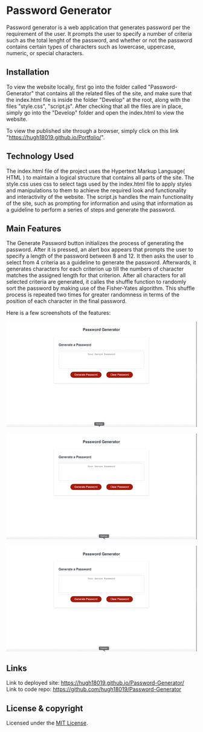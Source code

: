 # Password Generator

Password generator is a web application that generates password per the requirement of the user. It prompts the user to specify a number of criteria such as the total lenght of the password, and whether or not the password contains certain types of characters such as lowercase, uppercase, numeric, or special characters.

## Installation

To view the website locally, first go into the folder called "Password-Generator" that contains all the related files of the site, and make sure that the index.html file is inside the folder "Develop" at the root, along with the files "style.css", "script.js". After checking that all the files are in place, simply go into the "Develop" folder and open the index.html to view the website.

To view the published site through a browser, simply click on this link "https://hugh18019.github.io/Portfolio/".

## Technology Used

The index.html file of the project uses the Hypertext Markup Language( HTML ) to maintain a logical structure that contains all parts of the site.
The style.css uses css to select tags used by the index.html file to apply styles and manipulations to them to achieve the required look and functionality and interactivity of the website.
The script.js handles the main functionality of the site, such as prompting for information and using that information as a guideline to perform a series of steps and generate the password.

## Main Features

The Generate Password button initializes the process of generating the password. After it is pressed, an alert box appears that prompts the user to specify a length of the password between 8 and 12. It then asks the user to select from 4 criteria as a guideline to generate the password. Afterwards, it generates characters for each criterion up till the numbers of character matches the assigned length for that criterion. After all characters for all selected criteria are generated, it calles the shuffle function to randomly sort the password by making use of the Fisher-Yates algorithm. This shuffle process is repeated two times for greater randomness in terms of the position of each character in the final password.

Here is a few screenshots of the features:

![demo1](1.gif 'demo1')

![demo2](2.gif 'demo2')

![demo3](2.gif 'demo3')

## Links

Link to deployed site: https://hugh18019.github.io/Password-Generator/ \
Link to code repo: https://github.com/hugh18019/Password-Generator

## License & copyright

Licensed under the [MIT License](LICENSE).
